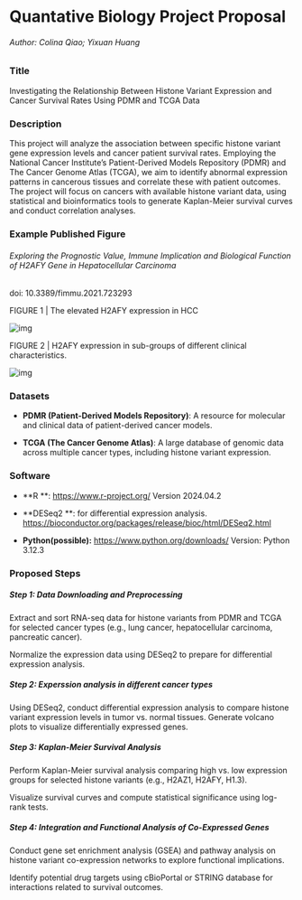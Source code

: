 # Quantative Biology Project Proposal

###### Author: Colina Qiao; Yixuan Huang

### Title

Investigating the Relationship Between Histone Variant Expression and Cancer Survival Rates Using PDMR and TCGA Data 

### Description

This project will analyze the association between specific histone variant gene expression levels and cancer patient survival rates. Employing the National Cancer Institute’s Patient-Derived Models Repository (PDMR) and The Cancer Genome Atlas (TCGA), we aim to identify abnormal expression patterns in cancerous tissues and correlate these with patient outcomes. The project will focus on cancers with available histone variant data, using statistical and bioinformatics tools to generate Kaplan-Meier survival curves and conduct correlation analyses. 

### Example Published Figure

######  Exploring the Prognostic Value, Immune Implication and Biological Function of H2AFY Gene in Hepatocellular Carcinoma

doi: 10.3389/fimmu.2021.723293

FIGURE 1 | The elevated H2AFY expression in HCC

![img](https://www.frontiersin.org/files/Articles/723293/fimmu-12-723293-HTML/image_m/fimmu-12-723293-g001.jpg)

FIGURE 2 | H2AFY expression in sub-groups of different clinical characteristics.

![img](https://www.frontiersin.org/files/Articles/723293/fimmu-12-723293-HTML/image_m/fimmu-12-723293-g002.jpg)

### Datasets

- **PDMR (Patient-Derived Models Repository)**: A resource for molecular and clinical data of patient-derived cancer models.

- **TCGA (The Cancer Genome Atlas)**: A large database of genomic data across multiple cancer types, including histone variant expression.

### Software

- **R **: https://www.r-project.org/ Version 2024.04.2 

- **DESeq2 **: for differential expression analysis. https://bioconductor.org/packages/release/bioc/html/DESeq2.html 

- **Python(possible):** https://www.python.org/downloads/ Version: Python 3.12.3 

### Proposed Steps

##### Step 1: Data Downloading and Preprocessing 

Extract and sort RNA-seq data for histone variants from PDMR and TCGA for selected cancer types (e.g., lung cancer, hepatocellular carcinoma, pancreatic cancer). 

Normalize the expression data using DESeq2 to prepare for differential expression analysis. 

##### Step 2: Experssion analysis in different cancer types

Using DESeq2, conduct differential expression analysis to compare histone variant expression levels in tumor vs. normal tissues. Generate volcano plots to visualize differentially expressed genes.

##### Step 3: Kaplan-Meier Survival Analysis 

Perform Kaplan-Meier survival analysis comparing high vs. low expression groups for selected histone variants (e.g., H2AZ1, H2AFY, H1.3). 

Visualize survival curves and compute statistical significance using log-rank tests. 

##### Step 4: Integration and Functional Analysis of Co-Expressed Genes 

Conduct gene set enrichment analysis (GSEA) and pathway analysis on histone variant co-expression networks to explore functional implications. 

Identify potential drug targets using cBioPortal or STRING database for interactions related to survival outcomes. 